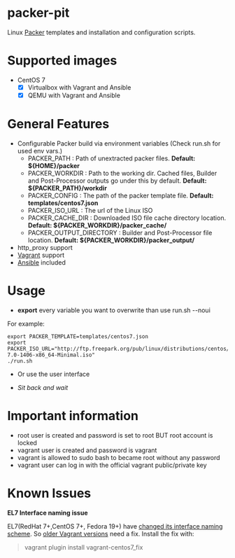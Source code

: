 packer-pit
==========

Linux [Packer](http://www.packer.io) templates and installation and configuration scripts.

# Supported images
- CentOS 7 
  - [x] Virtualbox with Vagrant and Ansible
  - [x] QEMU with Vagrant and Ansible

# General Features
* Configurable Packer build via environment variables (Check run.sh for used env vars.)
  * PACKER_PATH : Path of unextracted packer files. **Default: ${HOME}/packer**
  * PACKER_WORKDIR : Path to the working dir. Cached files, Builder and Post-Processor outputs go under this by default. **Default: ${PACKER_PATH}/workdir**
  * PACKER_CONFIG : The path of the packer template file. **Default: templates/centos7.json**
  * PACKER_ISO_URL : The url of the Linux ISO
  * PACKER_CACHE_DIR : Downloaded ISO file cache directory location. **Default: ${PACKER_WORKDIR}/packer_cache/**
  * PACKER_OUTPUT_DIRECTORY : Builder and Post-Processor file location. **Default: ${PACKER_WORKDIR}/packer_output/**
* http_proxy support
* [Vagrant](http://www.vagrantup.com) support
* [Ansible](http://www.ansible.com) included

# Usage

* **export** every variable you want to overwrite than use run.sh --noui

For example: 
```
export PACKER_TEMPLATE=templates/centos7.json
export PACKER_ISO_URL="http://ftp.freepark.org/pub/linux/distributions/centos/7/isos/x86_64/CentOS-7.0-1406-x86_64-Minimal.iso"
./run.sh
```

* Or use the user interface

* *Sit back and wait*

# Important information

* root user is created and password is set to root BUT root account is locked
* vagrant user is created and password is vagrant
* vagrant is allowed to sudo bash to became root without any password
* vagrant user can log in with the official vagrant public/private key

# Known Issues

**EL7 Interface naming issue**

EL7(RedHat 7+,CentOS 7+, Fedora 19+) have [changed its interface naming scheme](http://www.freedesktop.org/wiki/Software/systemd/PredictableNetworkInterfaceNames/). So [older Vagrant versions](https://github.com/mitchellh/vagrant/pull/4195) need a fix.
Install the fix with:
> vagrant plugin install vagrant-centos7_fix
